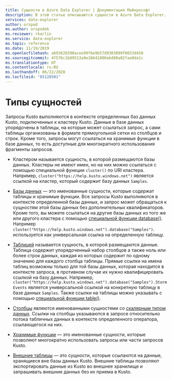 ```yaml
---
title: Сущности в Azure Data Explorer | Документация Майкрософт
description: В этой статье описываются сущности в Azure Data Explorer.
services: data-explorer
author: orspod
ms.author: orspodek
ms.reviewer: rkarlin
ms.service: data-explorer
ms.topic: reference
ms.date: 11/19/2019
ms.openlocfilehash: a69362b590acee99fbe9b57d9303099f0033d458
ms.sourcegitcommit: 4f576c1b89513a9e16641800abd80a02faa0da1c
ms.translationtype: HT
ms.contentlocale: ru-RU
ms.lasthandoff: 06/22/2020
ms.locfileid: "85128501"
---
```

# <a name="entity-types"></a>Типы сущностей

Запросы Kusto выполняются в контексте определенных баз данных Kusto, подключенных к кластеру Kusto. Данные в базе данных упорядочены в таблицы, на которые может ссылаться запрос, а сами таблицы организованы в формате прямоугольной сетки из столбцов и строк. Кроме того, запросы могут ссылаться на хранимые функции в базе данных, то есть доступные для многократного использования фрагменты запросов.

* Кластером называется сущность, в которой размещаются базы данных.
  Кластеры не имеют имен, но на них можно ссылаться с помощью специальной функции `cluster()` по URI кластера.
  Например, `cluster("https://help.kusto.windows.net")` является ссылкой на кластер, который содержит базу данных `Samples`.

* [Базы данных](./databases.md) — это именованные сущности, которые содержат таблицы и хранимые функции. Все запросы Kusto выполняются в контексте определенной базы данных, и запрос может обращаться к сущностям этой базы данных без дополнительных квалификаторов. Кроме того, вы можете ссылаться на другие базы данных из того же или другого кластера с помощью [специальной функции database()](../databasefunction.md). Например `cluster("https://help.kusto.windows.net").database("Samples")`.
  используется как универсальная ссылка на определенную таблицу.

* [Таблицей](./tables.md) называется сущность, в которой размещаются данные. Таблица содержит упорядоченный набор столбцов а также ноль или более строк данных, каждая из которых содержит по одному значению для каждого столбца таблицы. Прямые ссылки на имена таблиц возможны только для той базы данных, которая находится в контексте запроса, в противном случае их нужно квалифицировать ссылкой на базу данных. Например, `cluster("https://help.kusto.windows.net").database("Samples").StormEvents` является универсальной ссылкой на конкретную таблицу в базе данных `Samples`.
  Также ссылки на таблицы можно указывать с помощью [специальной функции table()](../tablefunction.md).

* [Столбцы](./columns.md) являются именованными сущностями со [скалярным типом данных](../scalar-data-types/index.md).
  Ссылки на столбцы указываются в запросе относительно потока табличных данных в контексте определенного оператора, ссылающегося на них.

* [Хранимые функции](./stored-functions.md) — это именованные сущности, которые позволяют многократно использовать запросы или части запросов Kusto.

* [Внешние таблицы](./externaltables.md) — это сущности, которые ссылаются на данные, хранящиеся вне базы данных Kusto.
  Внешние таблицы позволяют экспортировать данные из Kusto во внешнее хранилище и запрашивать внешние данных без их приема в Kusto.